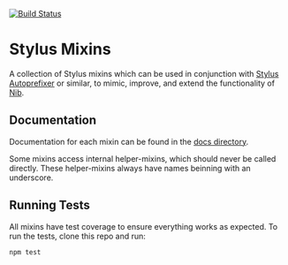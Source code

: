 [![Build Status](https://travis-ci.org/jackbrewer/stylus-mixins.png?branch=master)](https://travis-ci.org/jackbrewer/stylus-mixins)

# Stylus Mixins

A collection of Stylus mixins which can be used in conjunction with [Stylus Autoprefixer](https://github.com/jenius/autoprefixer-stylus) or similar, to mimic, improve, and extend the functionality of [Nib](http://visionmedia.github.io/nib/).

## Documentation

Documentation for each mixin can be found in the [docs directory](https://github.com/jackbrewer/stylus-mixins/tree/master/docs).

Some mixins access internal helper-mixins, which should never be called directly. These helper-mixins always have names beinning with an underscore.

## Running Tests

All mixins have test coverage to ensure everything works as expected. To run the tests, clone this repo and run:

```
npm test
```
